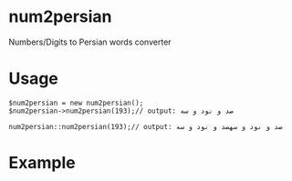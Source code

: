 # num2persian
Numbers/Digits to Persian words converter

# Usage
```
$num2persian = new num2persian();
$num2persian->num2persian(193);// output: صد و نود و سه
```
```
num2persian::num2persian(193);// output: صد و نود و سهصد و نود و سه
```

# Example
